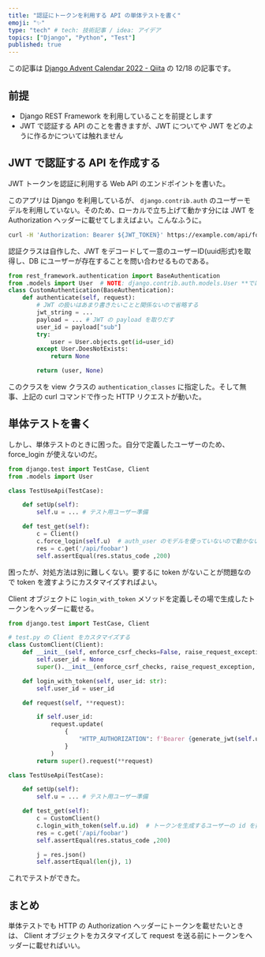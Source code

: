 ```yaml
---
title: "認証にトークンを利用する API の単体テストを書く"
emoji: "✨"
type: "tech" # tech: 技術記事 / idea: アイデア
topics: ["Django", "Python", "Test"]
published: true
---
```


この記事は [Django Advent Calendar 2022 - Qiita](https://qiita.com/advent-calendar/2022/django) の 12/18 の記事です。

## 前提

- Django REST Framework を利用していることを前提とします
- JWT で認証する API のことを書きますが、JWT についてや JWT をどのように作るかについては触れません

## JWT で認証する API を作成する

JWT トークンを認証に利用する Web API のエンドポイントを書いた。

このアプリは Django を利用しているが、 `django.contrib.auth` のユーザーモデルを利用していない。そのため、ローカルで立ち上げて動かす分には JWT を Authorization ヘッダーに載せてしまえばよい。こんなふうに。

```sh
curl -H 'Authorization: Bearer ${JWT_TOKEN}' https://example.com/api/foobar
```

認証クラスは自作した、JWT をデコードして一意のユーザーID(uuid形式)を取得し、DB にユーザーが存在することを問い合わせるものである。

```python
from rest_framework.authentication import BaseAuthentication
from .models import User  # NOTE: django.contrib.auth.models.User **ではない**
class CustomAuthentication(BaseAuthentication):
    def authenticate(self, request):
        # JWT の扱いはあまり書きたいことと関係ないので省略する
        jwt_string = ...  
        payload = ... # JWT の payload を取りだす
        user_id = payload["sub"]
        try:
            user = User.objects.get(id=user_id)
        except User.DoesNotExists:
            return None

        return (user, None)
```

このクラスを view クラスの `authentication_classes` に指定した。そして無事、上記の curl コマンドで作った HTTP リクエストが動いた。

## 単体テストを書く

しかし、単体テストのときに困った。自分で定義したユーザーのため、force_login が使えないのだ。

```python
from django.test import TestCase, Client
from .models import User

class TestUseApi(TestCase):

    def setUp(self):
        self.u = ... # テスト用ユーザー準備

    def test_get(self):
        c = Client()
        c.force_login(self.u)  # auth_user のモデルを使っていないので動かない
        res = c.get('/api/foobar')
        self.assertEqual(res.status_code ,200)
```

困ったが、対処方法は別に難しくない。要するに token がないことが問題なので token を渡すようにカスタマイズすればよい。

Client オブジェクトに `login_with_token` メソッドを定義しその場で生成したトークンをヘッダーに載せる。

```python
from django.test import TestCase, Client

# test.py の Client をカスタマイズする
class CustomClient(Client):
    def __init__(self, enforce_csrf_checks=False, raise_request_exception=True, **defaults):
        self.user_id = None
        super().__init__(enforce_csrf_checks, raise_request_exception, **defaults)

    def login_with_token(self, user_id: str):
        self.user_id = user_id

    def request(self, **request):

        if self.user_id:
            request.update(
                {
                    "HTTP_AUTHORIZATION": f'Bearer {generate_jwt(self.user_id)}',  # ここで JWT トークンを生成する
                }
            )
        return super().request(**request)

class TestUseApi(TestCase):

    def setUp(self):
        self.u = ... # テスト用ユーザー準備

    def test_get(self):
        c = CustomClient()
        c.login_with_token(self.u.id)  # トークンを生成するユーザーの id を指定
        res = c.get('/api/foobar')
        self.assertEqual(res.status_code ,200)

        j = res.json()
        self.assertEqual(len(j), 1)
```

これでテストができた。

## まとめ

単体テストでも HTTP の Authorization ヘッダーにトークンを載せたいときは、 Client オブジェクトをカスタマイズして request を送る前にトークンをヘッダーに載せればいい。

